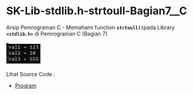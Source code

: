 # SK-Lib-stdlib.h-strtoull-Bagian7__C
Arsip Pemrograman C - Memahami function <code><b>strtoull()</b></code>pada Library <code><b>&lt;stdlib.h></b></code> di Pemrograman C (Bagian 7)<br><br>
<img src="https://github.com/RizkyKhapidsyah/SK-Lib-stdlib.h-strtoull-Bagian7__C/blob/master/SK-Lib-stdlib.h-strtoull-Bagian7__C/x64/result/001.PNG"><br><br>
Lihat Source Code : <br>
- <a href="https://github.com/RizkyKhapidsyah/SK-Lib-stdlib.h-strtoull-Bagian7__C/blob/master/SK-Lib-stdlib.h-strtoull-Bagian7__C/Source.c">Program</a>
